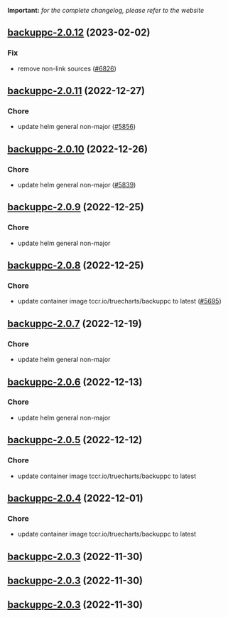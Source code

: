 **Important:**
*for the complete changelog, please refer to the website*




## [backuppc-2.0.12](https://github.com/truecharts/charts/compare/backuppc-2.0.11...backuppc-2.0.12) (2023-02-02)

### Fix

- remove non-link sources ([#6826](https://github.com/truecharts/charts/issues/6826))
  
  


## [backuppc-2.0.11](https://github.com/truecharts/charts/compare/backuppc-2.0.10...backuppc-2.0.11) (2022-12-27)

### Chore

- update helm general non-major ([#5856](https://github.com/truecharts/charts/issues/5856))
  
  


## [backuppc-2.0.10](https://github.com/truecharts/charts/compare/backuppc-2.0.9...backuppc-2.0.10) (2022-12-26)

### Chore

- update helm general non-major ([#5839](https://github.com/truecharts/charts/issues/5839))
  
  


## [backuppc-2.0.9](https://github.com/truecharts/charts/compare/backuppc-2.0.8...backuppc-2.0.9) (2022-12-25)

### Chore

- update helm general non-major
  
  


## [backuppc-2.0.8](https://github.com/truecharts/charts/compare/backuppc-2.0.7...backuppc-2.0.8) (2022-12-25)

### Chore

- update container image tccr.io/truecharts/backuppc to latest ([#5695](https://github.com/truecharts/charts/issues/5695))
  
  


## [backuppc-2.0.7](https://github.com/truecharts/charts/compare/backuppc-2.0.6...backuppc-2.0.7) (2022-12-19)

### Chore

- update helm general non-major
  
  


## [backuppc-2.0.6](https://github.com/truecharts/charts/compare/backuppc-2.0.5...backuppc-2.0.6) (2022-12-13)

### Chore

- update helm general non-major
  
  


## [backuppc-2.0.5](https://github.com/truecharts/charts/compare/backuppc-2.0.4...backuppc-2.0.5) (2022-12-12)

### Chore

- update container image tccr.io/truecharts/backuppc to latest
  
  


## [backuppc-2.0.4](https://github.com/truecharts/charts/compare/backuppc-2.0.3...backuppc-2.0.4) (2022-12-01)

### Chore

- update container image tccr.io/truecharts/backuppc to latest
  
  


## [backuppc-2.0.3](https://github.com/truecharts/charts/compare/backuppc-2.0.2...backuppc-2.0.3) (2022-11-30)




## [backuppc-2.0.3](https://github.com/truecharts/charts/compare/backuppc-2.0.2...backuppc-2.0.3) (2022-11-30)




## [backuppc-2.0.3](https://github.com/truecharts/charts/compare/backuppc-2.0.2...backuppc-2.0.3) (2022-11-30)

